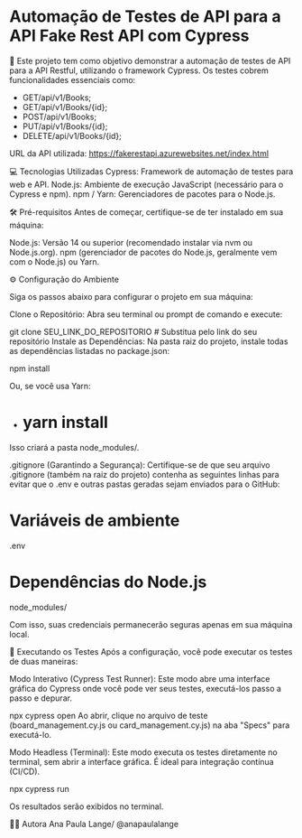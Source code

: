 # Automação de Testes de API para a API Fake Rest API com Cypress
🚀 Este projeto tem como objetivo demonstrar a automação de testes de API para a API Restful, utilizando o framework Cypress. Os testes cobrem funcionalidades essenciais como:

- GET/api/v1/Books;
- GET/api/v1/Books/{id};
- POST/api/v1/Books;
- PUT/api/v1/Books/{id};
- DELETE/api/v1/Books/{id};

URL da API utilizada: https://fakerestapi.azurewebsites.net/index.html

💻 Tecnologias Utilizadas
Cypress: Framework de automação de testes para web e API.
Node.js: Ambiente de execução JavaScript (necessário para o Cypress e npm).
npm / Yarn: Gerenciadores de pacotes para o Node.js.

🛠️ Pré-requisitos
Antes de começar, certifique-se de ter instalado em sua máquina:

Node.js: Versão 14 ou superior (recomendado instalar via nvm ou Node.js.org).
npm (gerenciador de pacotes do Node.js, geralmente vem com o Node.js) ou Yarn.

⚙️ Configuração do Ambiente

Siga os passos abaixo para configurar o projeto em sua máquina:

Clone o Repositório: Abra seu terminal ou prompt de comando e execute:

git clone SEU_LINK_DO_REPOSITORIO  # Substitua pelo link do seu repositório 
Instale as Dependências: Na pasta raiz do projeto, instale todas as dependências listadas no package.json:

npm install

Ou, se você usa Yarn:

- # yarn install

Isso criará a pasta node_modules/.

 .gitignore (Garantindo a Segurança): Certifique-se de que seu arquivo .gitignore (também na raiz do projeto) contenha as seguintes linhas para evitar que o .env e outras pastas geradas sejam enviados para o GitHub:

# Variáveis de ambiente
.env

# Dependências do Node.js
node_modules/

Com isso, suas credenciais permanecerão seguras apenas em sua máquina local.

🚀 Executando os Testes
Após a configuração, você pode executar os testes de duas maneiras:

Modo Interativo (Cypress Test Runner): Este modo abre uma interface gráfica do Cypress onde você pode ver seus testes, executá-los passo a passo e depurar.

npx cypress open
Ao abrir, clique no arquivo de teste (board_management.cy.js ou card_management.cy.js) na aba "Specs" para executá-lo.

Modo Headless (Terminal): Este modo executa os testes diretamente no terminal, sem abrir a interface gráfica. É ideal para integração contínua (CI/CD).

npx cypress run

Os resultados serão exibidos no terminal.


🙋‍♂️ Autora
Ana Paula Lange/ @anapaulalange


